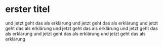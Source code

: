 # erster titel
und jetzt geht das als erklärung
und jetzt geht das als erklärung
und jetzt geht das als erklärung
und jetzt geht das als erklärung
und jetzt geht das als erklärung
und jetzt geht das als erklärung
und jetzt geht das als erklärung
